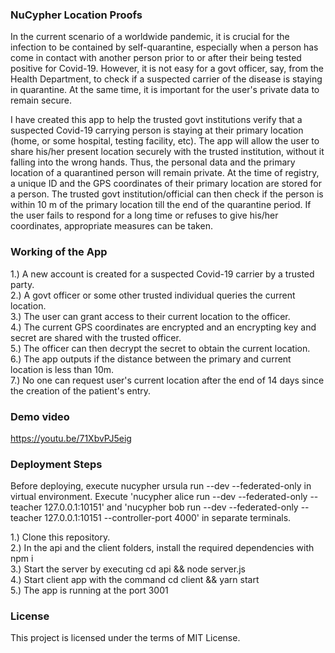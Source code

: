  ### NuCypher Location Proofs 

In the current scenario of a worldwide pandemic, it is crucial for the infection to be contained by self-quarantine, especially when a person has come in contact with another person prior to or after their being tested positive for Covid-19. However, it is not easy for a govt officer, say, from the Health Department, to check if a suspected carrier of the disease is staying in quarantine. At the same time, it is important for the user's private data to remain secure. 

I have created this app to help the trusted govt institutions verify that a suspected Covid-19 carrying person is staying at their primary location (home, or some hospital, testing facility, etc). The app will allow the user to share his/her present location securely with the trusted institution, without it falling into the wrong hands. Thus, the personal data and the primary location of a quarantined person will remain private.
At the time of registry, a unique ID and the GPS coordinates of their primary location are stored for a person. The trusted govt institution/official can then check if the person is within 10 m of the primary location till the end of the quarantine period. If the user fails to respond for a long time or refuses to give his/her coordinates, appropriate measures can be taken.

### Working of the App

1.) A new account is created for a suspected Covid-19 carrier by a trusted party.  
2.) A govt officer or some other trusted individual queries the current location.  
3.) The user can grant access to their current location to the officer.  
4.) The current GPS coordinates are encrypted and an encrypting key and secret are shared with the trusted officer.  
5.) The officer can then decrypt the secret to obtain the current location.  
6.) The app outputs if the distance between the primary and current location is less than 10m.  
7.) No one can request user's current location after the end of 14 days since the creation of the patient's entry.  

### Demo video

https://youtu.be/71XbvPJ5eig

### Deployment Steps
Before deploying, execute nucypher ursula run --dev --federated-only in virtual environment. Execute 'nucypher alice run --dev --federated-only --teacher 127.0.0.1:10151' and 'nucypher bob run --dev --federated-only --teacher 127.0.0.1:10151 --controller-port 4000' in separate terminals.

1.) Clone this repository.  
2.) In the api and the client folders, install the required dependencies with npm i  
3.) Start the server by executing cd api && node server.js  
4.) Start client app with the command cd client && yarn start  
5.) The app is running at the port 3001  

### License 
This project is licensed under the terms of MIT License.
